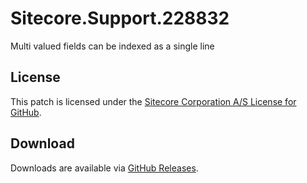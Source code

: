 # Sitecore.Support.228832
Multi valued fields can be indexed as a single line

## License  
This patch is licensed under the [Sitecore Corporation A/S License for GitHub](https://github.com/sitecoresupport/Sitecore.Support.228832/blob/master/LICENSE).  

## Download  
Downloads are available via [GitHub Releases](https://github.com/sitecoresupport/Sitecore.Support.228832/releases).  
